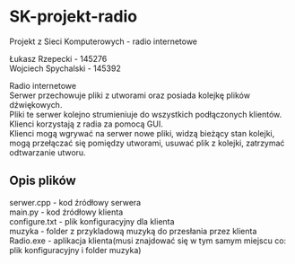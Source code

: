 # SK-projekt-radio
Projekt z Sieci Komputerowych - radio internetowe

Łukasz Rzepecki - 145276  
Wojciech Spychalski -  145392  

Radio internetowe  
Serwer przechowuje pliki z utworami oraz posiada kolejkę plików dźwiękowych.  
Pliki te serwer kolejno strumieniuje do wszystkich podłączonych klientów.  
Klienci korzystają z radia za pomocą GUI.  
Klienci mogą wgrywać na serwer nowe pliki, widzą bieżący stan kolejki, mogą przełączać się pomiędzy utworami, usuwać plik z kolejki, zatrzymać odtwarzanie utworu.  

## Opis plików  
serwer.cpp - kod źródłowy serwera  
main.py - kod źródłowy klienta  
configure.txt - plik konfiguracyjny dla klienta  
muzyka - folder z przykladową muzyką do przesłania przez klienta  
Radio.exe - aplikacja klienta(musi znajdować się w tym samym miejscu co: plik konfiguracyjny i folder muzyka)  
